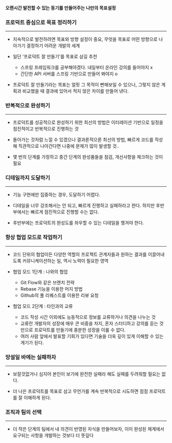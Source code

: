 #### 오랜시간 발전할 수 있는 동기를 만들어주는 나만의 목표설정

### 프로덕트 중심으로 목표 정리하기

---

- 지속적으로 발전하려면 목표와 방향 설정이 중요, 무엇을 목표로 어떤 방향으로 나아가기 결정하기 어려운 개발의 세계

- 일단 ‘프로덕트 잘 만들기’를 목표로 삼길 추천

    - 스프링 프레임워크를 공부해야겠다. 내일부터 온라인 강의를 들어야지 x
    - 간단한 API 서버를 스프링 기반으로 만들어 봐야지 o

- 프로덕트 잘 만들기라는 목표는 얼핏 그 목적이 뻔해보일 수 있으나, 그렇지 않은 계획과 비교했을 때 결과에 있어서 적지 않은 차이를 만들어 낸다.

### 반복적으로 완성하기

---

- 프로덕트를 성공적으로 완성하기 위한 최선의 방법은 이터레이션 기반으로 일정을 점진적이고 반복적으로 진행하는 것

- 돌아가는 것처럼 느낄 수 있겠으나 결과론적으론 최선의 방법, 빠르게 코드를 작성해 직관적으로 나아간다면 나중에 문제가 많이 발생할 것..

- 몇 번의 단계를 가정하고 중간 단계의 완성품들을 점검, 개선사항을 체크하는 것이 필요

### 디테일까지 도달하기

---

- 기능 구현에만 집중하는 경우, 도달하기 어렵다.

- 디테일을 너무 강조해서는 안 되고, 빠르게 진행하고 실패하라고 한다. 하지만 후반부에서는 빠르게 점진적으로 진행할 수는 없다.

- 후반부에는 프로덕트의 완성도를 좌우할 수 있는 디테일을 챙겨야 한다.

### 항상 협업 모드로 작업하기

---

- 코드 단위의 협업이든 다양한 역할의 프로젝트 관계자들과 원하는 결과를 이끌어내도록 커뮤니케이션하는 일, 역시 노력이 필요한 영역

- 협업 모드 1단계 : 나와의 협업
    - Git Flow와 같은 브랜치 전략
    - Rebase 기능을 이용한 머지 방법
    - Github의 풀 리퀘스트를 이용한 리뷰 요청
- 협업 모드 2단계 : 타인과의 교류
    - 코드 작성 시간 이외에도 능동적으로 정보를 교류하거나 의견을 나누는 것
    - 교류란 개발자의 성장에 매우 큰 비중을 차지, 혼자 스터디하고 강의를 듣는 것만으로 프로덕트를 만들기에 충분한 성장을 이룰 수 없다.
    - 여러 사람 앞에서 발표할 기회가 있다면 기술을 더욱 깊이 있게 이해할 수 있는 계기가 된다.

### 망설일 바에는 실패하자

---

- 보잘것없거나 심지어 본인이 보기에 완전한 실패라 해도 실패를 두려워할 필요는 없다.

- 더 나은 프로덕트를 목표로 삼고 무언가를 계속 반복적으로 시도하면 점점 프로덕트를 잘 이해하게 된다.

### 조직과 팀의 선택

---

- 더 작은 단계의 팀에서 내 의견이 반영된 자식을 만들어보자, 이미 완성된 체계에서 요구되는 사항을 개발하는 것보다 더 뜻깊다
